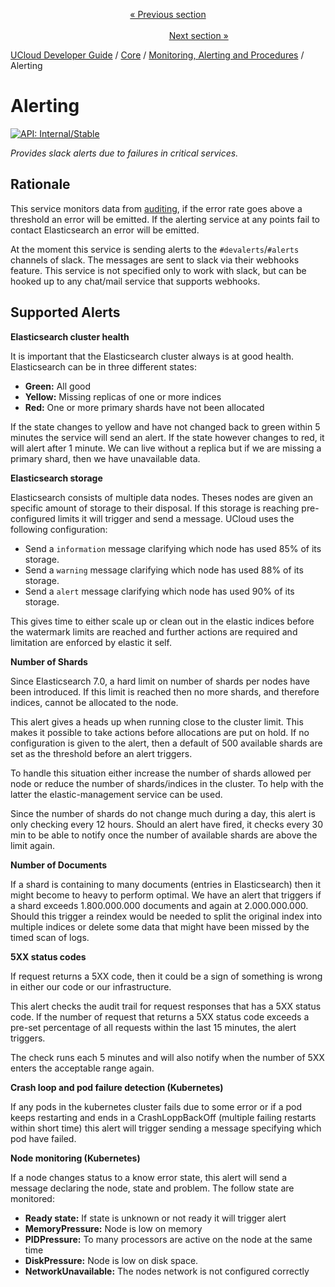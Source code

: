 <p align='center'>
<a href='/docs/developer-guide/core/monitoring/stolon-recovery.md'>« Previous section</a>
&nbsp;&nbsp;&nbsp;&nbsp;&nbsp;&nbsp;&nbsp;&nbsp;&nbsp;&nbsp;&nbsp;&nbsp;&nbsp;&nbsp;&nbsp;&nbsp;&nbsp;&nbsp;&nbsp;&nbsp;&nbsp;&nbsp;&nbsp;&nbsp;&nbsp;&nbsp;&nbsp;&nbsp;&nbsp;&nbsp;&nbsp;&nbsp;&nbsp;&nbsp;&nbsp;&nbsp;&nbsp;&nbsp;&nbsp;&nbsp;&nbsp;&nbsp;&nbsp;&nbsp;&nbsp;&nbsp;&nbsp;&nbsp;&nbsp;&nbsp;&nbsp;&nbsp;&nbsp;&nbsp;&nbsp;&nbsp;&nbsp;&nbsp;&nbsp;&nbsp;&nbsp;&nbsp;&nbsp;&nbsp;&nbsp;&nbsp;&nbsp;&nbsp;&nbsp;&nbsp;&nbsp;&nbsp;&nbsp;&nbsp;&nbsp;&nbsp;&nbsp;&nbsp;&nbsp;&nbsp;&nbsp;&nbsp;&nbsp;&nbsp;&nbsp;&nbsp;&nbsp;&nbsp;&nbsp;&nbsp;&nbsp;&nbsp;&nbsp;&nbsp;&nbsp;&nbsp;&nbsp;&nbsp;&nbsp;&nbsp;&nbsp;&nbsp;&nbsp;&nbsp;&nbsp;&nbsp;&nbsp;&nbsp;&nbsp;&nbsp;&nbsp;&nbsp;&nbsp;&nbsp;&nbsp;&nbsp;&nbsp;&nbsp;&nbsp;&nbsp;&nbsp;&nbsp;&nbsp;&nbsp;&nbsp;&nbsp;&nbsp;&nbsp;&nbsp;&nbsp;&nbsp;&nbsp;&nbsp;&nbsp;&nbsp;&nbsp;&nbsp;&nbsp;&nbsp;&nbsp;&nbsp;&nbsp;&nbsp;&nbsp;&nbsp;&nbsp;&nbsp;&nbsp;&nbsp;&nbsp;&nbsp;&nbsp;&nbsp;<a href='/docs/developer-guide/core/monitoring/scripts/redis.md'>Next section »</a>
</p>


[UCloud Developer Guide](/docs/developer-guide/README.md) / [Core](/docs/developer-guide/core/README.md) / [Monitoring, Alerting and Procedures](/docs/developer-guide/core/monitoring/README.md) / Alerting
# Alerting

[![API: Internal/Stable](https://img.shields.io/static/v1?label=API&message=Internal/Stable&color=red&style=flat-square)](/docs/developer-guide/core/api-conventions.md)

_Provides slack alerts due to failures in critical services._

## Rationale

This service monitors data from [auditing](./auditing.md), if the error
rate goes above a threshold an error will be emitted. If the alerting service
at any points fail to contact Elasticsearch an error will be emitted.

At the moment this service is sending alerts to the `#devalerts`/`#alerts`
    channels of slack. The messages are sent to slack via their webhooks feature.
This service is not specified only to work with slack, but can be hooked up to
any chat/mail service that supports webhooks.

## Supported Alerts

**Elasticsearch cluster health**

It is important that the Elasticsearch cluster always is at good health. Elasticsearch can be in three different states:

  - **Green:** All good
  - **Yellow:** Missing replicas of one or more indices
  - **Red:** One or more primary shards have not been allocated

If the state changes to yellow and have not changed back to green within 5 minutes the service will send an 
alert. If the state however changes to red, it will alert after 1 minute. We can live without a replica but if
we are missing a primary shard, then we have unavailable data.

**Elasticsearch storage**

Elasticsearch consists of multiple data nodes. Theses nodes are given an specific amount of storage to their 
disposal. If this storage is reaching pre-configured limits it will trigger and send a message.
UCloud uses the following configuration:

- Send a `information` message clarifying which node has used 85% of its
storage.
- Send a `warning` message clarifying which node has used 88% of its storage.
- Send a `alert` message clarifying which node has used 90% of its storage.

This gives time to either scale up or clean out in the elastic indices before the watermark limits are reached
and further actions are required and limitation are enforced by elastic it self.

**Number of Shards**

Since Elasticsearch 7.0, a hard limit on number of shards per nodes have been introduced.
If this limit is reached then no more shards, and therefore indices, cannot be allocated to
the node.

This alert gives a heads up when running close to the cluster limit. This makes it possible to
take actions before allocations are put on hold. If no configuration is given to the alert, then
a default of 500 available shards are set as the threshold before an alert triggers.

To handle this situation either increase the number of shards allowed per node or reduce the number
of shards/indices in the cluster. To help with the latter the elastic-management service can be used.

Since the number of shards do not change much during a day, this alert is only
checking every 12 hours. Should an alert have fired, it checks every 30 min to be able to notify
once the number of available shards are above the limit again.

**Number of Documents**

If a shard is containing to many documents (entries in Elasticsearch) then it might
become to heavy to perform optimal. We have an alert that triggers if a shard 
exceeds 1.800.000.000 documents and again at 2.000.000.000. Should this trigger
a reindex would be needed to split the original index into multiple indices or
delete some data that might have been missed by the timed scan of logs. 


**5XX status codes**

If request returns a 5XX code, then it could be a sign of something is wrong in either our code or our
infrastructure.

This alert checks the audit trail for request responses that has a 5XX status code.
If the number of request that returns a 5XX status code exceeds a pre-set
percentage of all requests within the last 15 minutes, the alert triggers.

The check runs each 5 minutes and will also notify when the number of 5XX enters the acceptable range again.

**Crash loop and pod failure detection (Kubernetes)**

If any pods in the kubernetes cluster fails due to some error or if a pod keeps restarting and ends in a 
CrashLoppBackOff (multiple failing restarts within short time) this alert will trigger sending a message
specifying which pod have failed.

**Node monitoring (Kubernetes)**

If a node changes status to a know error state, this alert will send a message declaring the node, state and
problem. The follow state are monitored:

- **Ready state:** If state is unknown or not ready it will trigger alert
- **MemoryPressure:** Node is low on memory
- **PIDPressure:** To many processors are active on the node at the same time
- **DiskPressure:** Node is low on disk space.
- **NetworkUnavailable:** The nodes network is not configured correctly


